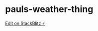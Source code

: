 # pauls-weather-thing

[Edit on StackBlitz ⚡️](https://stackblitz.com/edit/sveltejs-kit-template-default-yc85sy)